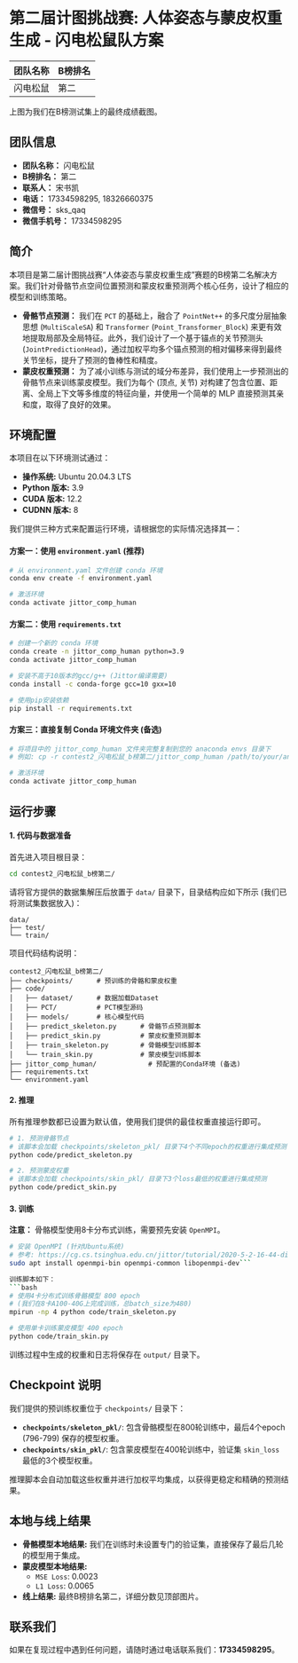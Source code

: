 # 第二届计图挑战赛: 人体姿态与蒙皮权重生成 - 闪电松鼠队方案

| 团队名称 | B榜排名 |
| :--- | :--- |
| 闪电松鼠 | 第二 |



上图为我们在B榜测试集上的最终成绩截图。

## 团队信息
- **团队名称：** 闪电松鼠
- **B榜排名：** 第二
- **联系人：** 宋书凯
- **电话：** 17334598295, 18326660375
- **微信号：** sks_qaq
- **微信手机号：** 17334598295

## 简介
本项目是第二届计图挑战赛“人体姿态与蒙皮权重生成”赛题的B榜第二名解决方案。我们针对骨骼节点空间位置预测和蒙皮权重预测两个核心任务，设计了相应的模型和训练策略。

- **骨骼节点预测：** 我们在 `PCT` 的基础上，融合了 `PointNet++` 的多尺度分层抽象思想 (`MultiScaleSA`) 和 `Transformer` (`Point_Transformer_Block`) 来更有效地提取局部及全局特征。此外，我们设计了一个基于锚点的关节预测头 (`JointPredictionHead`)，通过加权平均多个锚点预测的相对偏移来得到最终关节坐标，提升了预测的鲁棒性和精度。
- **蒙皮权重预测：** 为了减小训练与测试的域分布差异，我们使用上一步预测出的骨骼节点来训练蒙皮模型。我们为每个 (顶点, 关节) 对构建了包含位置、距离、全局上下文等多维度的特征向量，并使用一个简单的 MLP 直接预测其亲和度，取得了良好的效果。

## 环境配置

本项目在以下环境测试通过：
- **操作系统:** Ubuntu 20.04.3 LTS
- **Python 版本:** 3.9
- **CUDA 版本:** 12.2
- **CUDNN 版本:** 8

我们提供三种方式来配置运行环境，请根据您的实际情况选择其一：

#### 方案一：使用 `environment.yaml` (推荐)
```bash
# 从 environment.yaml 文件创建 conda 环境
conda env create -f environment.yaml

# 激活环境
conda activate jittor_comp_human
```

#### 方案二：使用 `requirements.txt`
```bash
# 创建一个新的 conda 环境
conda create -n jittor_comp_human python=3.9
conda activate jittor_comp_human

# 安装不高于10版本的gcc/g++ (Jittor编译需要)
conda install -c conda-forge gcc=10 gxx=10

# 使用pip安装依赖
pip install -r requirements.txt
```

#### 方案三：直接复制 Conda 环境文件夹 (备选)
```bash
# 将项目中的 jittor_comp_human 文件夹完整复制到您的 anaconda envs 目录下
# 例如: cp -r contest2_闪电松鼠_b榜第二/jittor_comp_human /path/to/your/ananconda3/envs

# 激活环境
conda activate jittor_comp_human
```

## 运行步骤

#### 1. 代码与数据准备

首先进入项目根目录：
```bash
cd contest2_闪电松鼠_b榜第二/
```

请将官方提供的数据集解压后放置于 `data/` 目录下，目录结构应如下所示 (我们已将测试集数据放入)：
```
data/
├── test/
└── train/
```
项目代码结构说明：
```
contest2_闪电松鼠_b榜第二/
├── checkpoints/      # 预训练的骨骼和蒙皮权重
├── code/
│   ├── dataset/      # 数据加载Dataset
│   ├── PCT/          # PCT模型源码
│   ├── models/       # 核心模型代码
│   ├── predict_skeleton.py      # 骨骼节点预测脚本
│   ├── predict_skin.py          # 蒙皮权重预测脚本
│   ├── train_skeleton.py        # 骨骼模型训练脚本
│   └── train_skin.py            # 蒙皮模型训练脚本
├── jittor_comp_human/             # 预配置的Conda环境 (备选)
├── requirements.txt
└── environment.yaml
```

#### 2. 推理

所有推理参数都已设置为默认值，使用我们提供的最佳权重直接运行即可。

```bash
# 1. 预测骨骼节点
# 该脚本会加载 checkpoints/skeleton_pkl/ 目录下4个不同epoch的权重进行集成预测
python code/predict_skeleton.py

# 2. 预测蒙皮权重
# 该脚本会加载 checkpoints/skin_pkl/ 目录下3个loss最低的权重进行集成预测
python code/predict_skin.py
```

#### 3. 训练

**注意：** 骨骼模型使用8卡分布式训练，需要预先安装 `OpenMPI`。
```bash
# 安装 OpenMPI (针对Ubuntu系统)
# 参考: https://cg.cs.tsinghua.edu.cn/jittor/tutorial/2020-5-2-16-44-distributed/
sudo apt install openmpi-bin openmpi-common libopenmpi-dev```

训练脚本如下：
```bash
# 使用4卡分布式训练骨骼模型 800 epoch
# (我们在8卡A100-40G上完成训练，总batch_size为480)
mpirun -np 4 python code/train_skeleton.py

# 使用单卡训练蒙皮模型 400 epoch
python code/train_skin.py
```
训练过程中生成的权重和日志将保存在 `output/` 目录下。

## Checkpoint 说明

我们提供的预训练权重位于 `checkpoints/` 目录下：
- **`checkpoints/skeleton_pkl/`**: 包含骨骼模型在800轮训练中，最后4个epoch (796-799) 保存的模型权重。
- **`checkpoints/skin_pkl/`**: 包含蒙皮模型在400轮训练中，验证集 `skin_loss` 最低的3个模型权重。

推理脚本会自动加载这些权重并进行加权平均集成，以获得更稳定和精确的预测结果。

## 本地与线上结果

- **骨骼模型本地结果:** 我们在训练时未设置专门的验证集，直接保存了最后几轮的模型用于集成。
- **蒙皮模型本地结果:**
  - `MSE Loss`: 0.0023
  - `L1 Loss`: 0.0065
- **线上结果:** 最终B榜排名第二，详细分数见顶部图片。

## 联系我们
如果在复现过程中遇到任何问题，请随时通过电话联系我们：**17334598295**。
